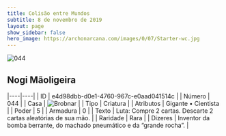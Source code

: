 ```yaml
---
title: Colisão entre Mundos
subtitle: 8 de novembro de 2019
layout: page
show_sidebar: false
hero_image: https://archonarcana.com/images/0/07/Starter-wc.jpg
---
```


![044](https://cdn.keyforgegame.com/media/card_front/pt/452_044_FJ8MC3845X9X_pt.png)

## Nogi Mãoligeira

|----|----|
| ID | e4d98dbb-d0e1-4760-967c-e0aad041514c |
| Número | 044 |
| Casa | ![Brobnar](https://archonarcana.com/images/thumb/e/e0/Brobnar.png/22px-Brobnar.png "Brobnar") |
| Tipo | Criatura |
| Atributos | Gigante • Cientista |
| Poder | 5 |
| Armadura | 0 |
| Texto | Luta: Compre 2 cartas. Descarte 2 cartas aleatórias de sua mão. |
| Raridade | Rara |
| Dizeres | Inventor da bomba berrante, do machado pneumático e da “grande rocha”. |